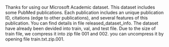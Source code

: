 Thanks for using our Microsoft Academic dataset.
This dataset includes some PubMed publications. Each publication includes an unique publication ID, citations (edge to other publications), and several features of this publication. 
You can find details in file released_dataset_info. 
The dataset have already been devided into train, val, and test file. Due to the size of train file, we compress it into zip file 001 and 002. you can uncompress it by opening file train.txt.zip.001.
